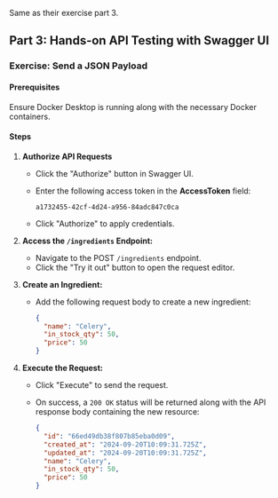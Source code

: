Same as their exercise part 3.

## Part 3: Hands-on API Testing with Swagger UI

### Exercise: Send a JSON Payload

#### Prerequisites

Ensure Docker Desktop is running along with the necessary Docker containers.

#### Steps

1. **Authorize API Requests**

   - Click the "Authorize" button in Swagger UI.
   - Enter the following access token in the **AccessToken** field:

     ```shell
     a1732455-42cf-4d24-a956-84adc847c0ca
     ```

   - Click "Authorize" to apply credentials.

2. **Access the `/ingredients` Endpoint:**

   - Navigate to the POST `/ingredients` endpoint.
   - Click the "Try it out" button to open the request editor.

3. **Create an Ingredient:**

   - Add the following request body to create a new ingredient:

     ```json
     {
       "name": "Celery",
       "in_stock_qty": 50,
       "price": 50
     }
     ```

4. **Execute the Request:**

   - Click "Execute" to send the request.
   - On success, a `200 OK` status will be returned along with the API response body containing the new resource:

     ```json
     {
       "id": "66ed49db38f807b85eba0d09",
       "created_at": "2024-09-20T10:09:31.725Z",
       "updated_at": "2024-09-20T10:09:31.725Z",
       "name": "Celery",
       "in_stock_qty": 50,
       "price": 50
     }
     ```

